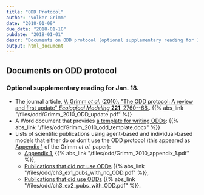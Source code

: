 ```yaml
---
title: "ODD Protocol"
author: "Volker Grimm"
date: "2018-01-09"
due_date: "2018-01-18"
pubdate: "2018-01-01"
descr: "Documents on ODD protocol (optional supplementary reading for Jan. 18)."
output: html_document
---
```

## Documents on ODD protocol

### Optional supplementary reading for Jan. 18.

* The journal article, [V. Grimm _et al._ (2010). "The ODD protocol: A review and first update" _Ecological Modeling_ **221**, 2760--68.](/files/odd/Grimm_2010_ODD_update.pdf). {{% abs_link "/files/odd/Grimm_2010_ODD_update.pdf" %}}
* A Word document that provides [a template for writing ODDs](/files/odd/Grimm_2010_odd_template.docx): {{% abs_link "/files/odd/Grimm_2010_odd_template.docx" %}}
* Lists of scientific publications using agent-based and individual-based models that either do or don't use the ODD protocol (this appeared as [Appendix 1](/files/odd/Grimm_2010_appendix_1.pdf) of the Grimm _et al._ paper):
    * [Appendix 1](/files/odd/Grimm_2010_appendix_1.pdf), {{% abs_link "/files/odd/Grimm_2010_appendix_1.pdf" %}}, 
    * [Publications that did not use ODDs](/files/odd/ch3_ex1_pubs_with_no_ODD.pdf) {{% abs_link "/files/odd/ch3_ex1_pubs_with_no_ODD.pdf" %}}, 
    * [Publications that did use ODDs](/files/odd/ch3_ex2_pubs_with_ODD.pdf) {{% abs_link "/files/odd/ch3_ex2_pubs_with_ODD.pdf" %}}.
